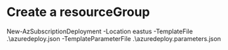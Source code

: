 # Create a resourceGroup

New-AzSubscriptionDeployment -Location eastus -TemplateFile .\azuredeploy.json -TemplateParameterFile  .\azuredeploy.parameters.json